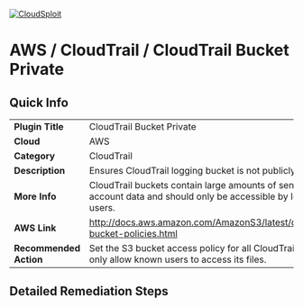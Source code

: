 [![CloudSploit](https://cloudsploit.com/img/logo-big-text-100.png "CloudSploit")](https://cloudsploit.com)

# AWS / CloudTrail / CloudTrail Bucket Private

## Quick Info

| | |
|-|-|
| **Plugin Title** | CloudTrail Bucket Private |
| **Cloud** | AWS |
| **Category** | CloudTrail |
| **Description** | Ensures CloudTrail logging bucket is not publicly accessible |
| **More Info** | CloudTrail buckets contain large amounts of sensitive account data and should only be accessible by logged in users. |
| **AWS Link** | http://docs.aws.amazon.com/AmazonS3/latest/dev/example-bucket-policies.html |
| **Recommended Action** | Set the S3 bucket access policy for all CloudTrail buckets to only allow known users to access its files. |

## Detailed Remediation Steps

